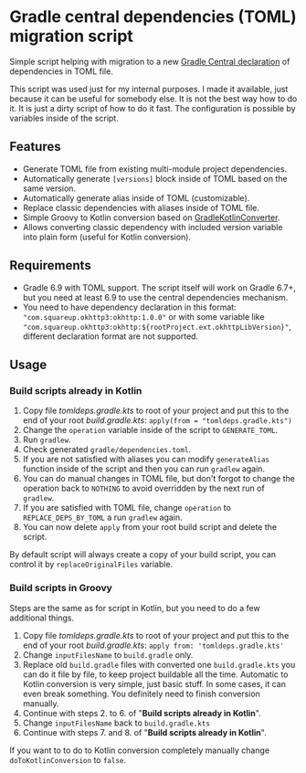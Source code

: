 ﻿# Gradle central dependencies (TOML) migration script

Simple script helping with migration to a new [Gradle Central declaration](https://docs.gradle.org/nightly/userguide/platforms.html#sub:central-declaration-of-dependencies) of dependencies in TOML file.

This script was used just for my internal purposes. I made it available, just because it can be useful for somebody else. It is not the best way how to do it. It is just a dirty script of how to do it fast. The configuration is possible by variables inside of the script.

## Features
  - Generate TOML file from existing multi-module project dependencies.
  - Automatically generate `[versions]` block inside of TOML based on the same version.
  - Automatically generate alias inside of TOML (customizable).
  - Replace classic dependencies with aliases inside of TOML file.
  - Simple Groovy to Kotlin conversion based on [GradleKotlinConverter](https://github.com/bernaferrari/GradleKotlinConverter).
  - Allows converting classic dependency with included version variable into plain form (useful for Kotlin conversion).

## Requirements
 - Gradle 6.9 with TOML support. The script itself will work on Gradle 6.7+, but you need at least 6.9 to use the central dependencies mechanism.
 - You need to have dependency declaration in this format: `"com.squareup.okhttp3:okhttp:1.0.0"` or with some variable like `"com.squareup.okhttp3:okhttp:${rootProject.ext.okhttpLibVersion}"`, different declaration format are not supported.

## Usage
### Build scripts already in Kotlin
 1. Copy file *tomldeps.gradle.kts* to root of your project and put this to the end of your root *build.gradle.kts*:
    `apply(from = "tomldeps.gradle.kts")`
 2. Change the `operation` variable inside of the script to `GENERATE_TOML`.
 3. Run `gradlew`.
 4. Check generated `gradle/dependencies.toml`.
 5. If you are not satisfied with aliases you can modify `generateAlias` function inside of the script and then you can run `gradlew` again.
 6. You can do manual changes in TOML file, but don't forgot to change the operation back to `NOTHING` to avoid overridden by the next run of `gradlew`.
 7. If you are satisfied with TOML file, change `operation` to `REPLACE_DEPS_BY_TOML` a run `gradlew` again.
 8. You can now delete `apply` from your root build script and delete the script.

By default script will always create a copy of your build script, you can control it by `replaceOriginalFiles` variable.

###  Build scripts in Groovy

Steps are the same as for script in Kotlin, but you need to do a few additional things.

 1. Copy file *tomldeps.gradle.kts* to root of your project and put this to the end of your root *build.gradle.kts*:
    `apply from: 'tomldeps.gradle.kts'`
 2. Change `inputFilesName` to `build.gradle` only.
 4. Replace old `build.gradle` files with converted one `build.gradle.kts` you can do it file by file, to keep project buildable all the time. Automatic to Kotlin conversion is very simple, just basic stuff. In some cases, it can even break something. You definitely need to finish conversion manually.
 5. Continue with steps 2. to 6. of "**Build scripts already in Kotlin**".
 6. Change `inputFilesName` back to `build.gradle.kts`
 7. Continue with steps 7. and 8. of "**Build scripts already in Kotlin**".

 If you want to to do to Kotlin conversion completely manually change `doToKotlinConversion` to `false`.
